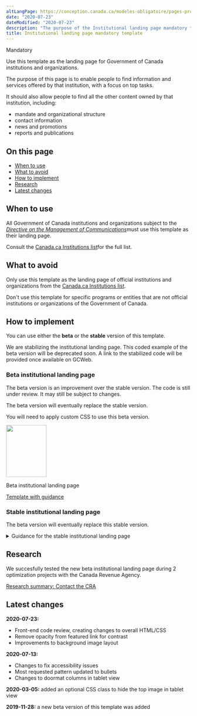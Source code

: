 ```yaml
---
altLangPage: https://conception.canada.ca/modeles-obligatoire/pages-profil-institutionnel.html
date: "2020-07-23"
dateModified: "2020-07-23"
description: "The purpose of the Institutional landing page mandatory template is to enable people to find information and services offered by that institution, with a focus on top tasks."
title: Institutional landing page mandatory template
---
```

<p><span class="label label-danger">Mandatory</span></p>
<p>Use this template as the landing page for Government of Canada institutions and organizations.</p>
<p>The purpose of this page is to enable people to find information and services offered by that institution, with a focus on top tasks.</p>
<p>It should also allow people to find all the other content owned by that institution, including:</p>
<ul>
  <li>mandate and organizational structure</li>
  <li>contact information</li>
  <li>news and promotions</li>
  <li>reports and publications</li>
</ul>
<section>
  <h2>On this page</h2>
  <ul>
    <li><a href="#use">When to use</a></li>
    <li><a href="#avoid">What to avoid</a></li>
    <li><a href="#specifications">How to implement</a></li>
    <li><a href="#research">Research</a></li>
    <li><a href="#changes">Latest changes</a></li>
  </ul>
</section>
<section>
  <h2 id="use">When to use</h2>
  <p>All Government of Canada institutions and organizations subject to the <a href="http://www.tbs-sct.gc.ca/pol/doc-eng.aspx?id=30682"><cite>Directive on the Management of Communications</cite></a>must use this template as their landing page.
  <p>Consult the <a href="https://www.canada.ca/en/government/about/design-system/institutions-list.html">Canada.ca Institutions list</a>for the full list.</p>
  </p>
</section>
<section>
  <h2 id="avoid">What to avoid</h2>
  <p>Only use this template as the landing page of official institutions and organizations from the <a href="https://www.canada.ca/en/government/about/design-system/institutions-list.html">Canada.ca Institutions list</a>.</p>
  <p>Don't use this template for specific programs or entities that are not official institutions or organizations of the Government of Canada.</p>
</section>
<section>
  <h2 id="specifications">How to implement</h2>
  <p>You can use either the <strong>beta</strong> or the <strong>stable</strong> version of this template.</p>
    <div id="code" class="alert alert-warning">
    <p>We are stabilizing the institutional landing page. This coded example of the beta version will be deprecated soon. A link to the stabilized code will be provided once available on GCWeb.</p>
  </div>
    <h3>Beta institutional landing page</h3>
    <p>The beta version is an improvement over the stable version. The code is still under review. It may still be subject to changes.</p>
    <p>The beta version will eventually replace the stable version.</p>
    <p>You will need to apply custom CSS to use this beta version.</p>
    <div class="row mrgn-tp-lg mrgn-bttm-lg">
      <div class="col-xs-10 col-md-8 col-lg-8">
        <div class="gc-dwnld">
          <div class="row">
            <div class="col-xs-10 col-sm-3 col-lg-2">
              <p><a class="gc-dwnld-lnk" href="../coded-layout/institutional_landing_page_guidance.html"><img alt="" class="thumbnail gc-dwnld-img" height="142" src="../images/ip-img-cropped.png" width="110"/></a></p>
            </div>
            <div class="col-xs-12 col-sm-9 col-lg-10">
              <p class="mrgn-tp-md lead"><span>Beta institutional landing page</span></p>
              <p><a class="btn btn-call-to-action" href="../coded-layout/institutional_landing_page_guidance.html">Template with guidance</a></p>
            </div>
          </div>
        </div>
      </div>
    </div>
  <div class="clearfix"></div>
  <section>
    <h3>Stable institutional landing page</h3>
    <p>The beta version will eventually replace this stable version.</p>
    <details>
      <summary>Guidance for the stable institutional landing page</summary>
      <h3 id="profile">Profile page</h3>
      <div class="btn-group mrgn-bttm-sm">
        <button class="btn btn-default wb-toggle" data-toggle='{"selector": "details", "parent": "#template-elements", "type": "on"}' type="button">Expand All</button>
        <button class="btn btn-default wb-toggle" data-toggle='{"selector": "details", "parent": "#template-elements", "type": "off"}' type="button">Collapse All</button>
      </div>
      <div class="row">
        <div class="col-lg-6 pull-right">
          <figure class="mrgn-bttm-lg">
            <figcaption class="text-center"><b>Profile page template</b></figcaption>
            <img alt="Template of institutional profile page for large institutions showing sections that make up its structure. Read top to bottom and left to right. Specifications detailed below." class="full-width" src="https://www.canada.ca/content/dam/tbs-sct/images/government-communications/canada-content-style-guide/institutional-profile-eng.jpg"/></figure>
        </div>
        <div class="col-lg-6 pull-left">
          <div id="template-elements">
            <section>
              <h4>1: Institution name</h4>
              <p><span class="label label-danger">Mandatory</span></p>
              <p>Provides the applied title of the institution</p>
              <ul class="list-unstyled">
                <li id="element1">
                  <details class="mrgn-bttm-sm">
                    <summary class="wb-toggle" data-toggle='{"print":"on"}'><strong>Content</strong></summary>
                    <ul>
                      <li>use the applied title of the institution, as specified in the <a href="https://www.tbs-sct.gc.ca/hgw-cgf/oversight-surveillance/communications/fip-pcim/reg-eng.asp">Registry of Applied Titles</a></li>
                      <li>use the legal title if the applied title is not available</li>
                      <li>do not use acronyms or abbreviations</li>
                    </ul>
                  </details>
                </li>
                <li id="element2">
                  <details class="mrgn-bttm-sm">
                    <summary class="wb-toggle" data-toggle='{"print":"on"}'><strong>Presentation</strong></summary>
                    <ul>
                      <li>institutional profile title must be a unique H1</li>
                      <li>must be the first component on the page</li>
                    </ul>
                  </details>
                </li>
              </ul>
            </section>
            <section>
              <h4>2a: Insignia</h4>
              <p><span class="label label-warning">Conditional</span></p>
              <p>Provides identification of the Royal Canadian Mounted Police</p>
              <ul class="list-unstyled">
                <li id="element3">
                  <details class="mrgn-bttm-sm">
                    <summary class="wb-toggle" data-toggle='{"print":"on"}'><strong>Content</strong></summary>
                    <ul>
                      <li>this component is only allowed for the Royal Canadian Mounted Police, to display their primary approved insignia</li>
                    </ul>
                  </details>
                </li>
                <li id="element4">
                  <details class="mrgn-bttm-sm">
                    <summary class="wb-toggle" data-toggle='{"print":"on"}'><strong>Presentation</strong></summary>
                    <ul>
                      <li>the insignia appears to the right of the institutional mandate</li>
                      <li>the image is not hyperlinked</li>
                    </ul>
                  </details>
                </li>
              </ul>
            </section>
            <section>
              <h4>3: Institutional mandate</h4>
              <p><span class="label label-danger">Mandatory</span></p>
              <p>Provides 1 or 2 sentences that describe the institution’s mandate</p>
              <ul class="list-unstyled">
                <li id="element5">
                  <details class="mrgn-bttm-sm">
                    <summary class="wb-toggle" data-toggle='{"print":"on"}'><strong>Content</strong></summary>
                    <ul>
                      <li>lists the applied title of the institution followed by a brief, plain language overview of how the institution serves the public</li>
                      <li>keep the text short and concise</li>
                      <li>written for a grade 6-8 reading level</li>
                    </ul>
                  </details>
                </li>
                <li id="element6">
                  <details class="mrgn-bttm-sm">
                    <summary class="wb-toggle" data-toggle='{"print":"on"}'><strong>Presentation</strong></summary>
                    <ul>
                      <li>the institutional mandate appears directly below the institutional profile page title</li>
                    </ul>
                  </details>
                </li>
              </ul>
            </section>
            <section>
              <h4>4: Institutional social media channels</h4>
              <p><span class="label label-warning">Conditional</span></p>
              <p>Features institution-specific social media channels</p>
              <ul class="list-unstyled">
                <li id="element7">
                  <details class="mrgn-bttm-sm">
                    <summary class="wb-toggle" data-toggle='{"print":"on"}'><strong>Content</strong></summary>
                    <ul>
                      <li>this component is mandatory for all institutions listed under <a href="http://laws-lois.justice.gc.ca/eng/acts/f-11/page-30.html#h-74">Schedule I of the FAA</a>; otherwise, it is optional</li>
                      <li>use the <a href="./multi-p-ds-patterns-channels.html">Social media channels block (follow box)</a>pattern</li>
                    </ul>
                  </details>
                </li>
                <li id="element8">
                  <details class="mrgn-bttm-sm">
                    <summary class="wb-toggle" data-toggle='{"print":"on"}'><strong>Presentation</strong></summary>
                    <ul>
                      <li>appears to the right of the institutional mandate</li>
                    </ul>
                  </details>
                </li>
              </ul>
            </section>
            <section>
              <h4>5: Latest news</h4>
              <p><span class="label label-warning">Conditional</span></p>
              <p>Features current news items related to the institution</p>
              <ul class="list-unstyled">
                <li id="element9">
                  <details class="mrgn-bttm-sm">
                    <summary class="wb-toggle" data-toggle='{"print":"on"}'><strong>Content</strong></summary>
                    <ul>
                      <li>this component is mandatory for all institutions listed under <a href="http://laws-lois.justice.gc.ca/eng/acts/f-11/page-30.html#h-74">Schedule I of the FAA</a>; otherwise, it is optional</li>
                      <li>use the <a href="../common-design-patterns/latest-news.html">Latest news</a>pattern</li>
                    </ul>
                  </details>
                </li>
                <li id="element10">
                  <details class="mrgn-bttm-sm">
                    <summary class="wb-toggle" data-toggle='{"print":"on"}'><strong>Presentation</strong></summary>
                    <ul>
                      <li>appears below “Institutional social media channels”</li>
                    </ul>
                  </details>
                </li>
              </ul>
            </section>
            <section>
              <h4>6: Services and information</h4>
              <p><span class="label label-danger">Mandatory</span></p>
              <p>Lists the institution-specific topics or top tasks</p>
              <ul class="list-unstyled">
                <li id="element11">
                  <details class="mrgn-bttm-sm">
                    <summary class="wb-toggle" data-toggle='{"print":"on"}'><strong>Content</strong></summary>
                    <ul>
                      <li>use the <a href="./multi-p-ds-patterns-doormat.html">Link and description</a>pattern</li>
                    </ul>
                  </details>
                </li>
                <li id="element12">
                  <details class="mrgn-bttm-sm">
                    <summary class="wb-toggle" data-toggle='{"print":"on"}'><strong>Presentation</strong></summary>
                    <ul>
                      <li>appears below the social media channels and to the left of “Most requested”</li>
                    </ul>
                  </details>
                </li>
              </ul>
            </section>
            <section>
              <h4>7: Most requested</h4>
              <p><span class="label label-warning">Conditional</span></p>
              <p>Features institution-specific top tasks</p>
              <ul class="list-unstyled">
                <li id="element13">
                  <details class="mrgn-bttm-sm">
                    <summary class="wb-toggle" data-toggle='{"print":"on"}'><strong>Content</strong></summary>
                    <ul>
                      <li>this component in mandatory to provide shortcuts to the institution's top tasks. However, it should not be used if all of the institution's top tasks are already included as direct links under Services and information.</li>
                      <li>use the <a href="./multi-p-ds-patterns-most_requested.html">Most requested</a>pattern</li>
                    </ul>
                  </details>
                </li>
                <li id="element14">
                  <details class="mrgn-bttm-sm">
                    <summary class="wb-toggle" data-toggle='{"print":"on"}'><strong>Presentation</strong></summary>
                    <ul>
                      <li>appears to the right of “Services and information”</li>
                    </ul>
                  </details>
                </li>
              </ul>
            </section>
            <section>
              <h4>8: Contact us</h4>
              <p><span class="label label-danger">Mandatory</span></p>
              <p>Provides access to institutional contact information</p>
              <ul class="list-unstyled">
                <li id="element15">
                  <details class="mrgn-bttm-sm">
                    <summary class="wb-toggle" data-toggle='{"print":"on"}'><strong>Content</strong></summary>
                    <ul>
                      <li>go to <a href="../common-design-patterns/contact-information.html">Contact information</a>- use either the contact address pattern or contact links pattern</li>
                    </ul>
                  </details>
                </li>
                <li id="element16">
                  <details class="mrgn-bttm-sm">
                    <summary class="wb-toggle" data-toggle='{"print":"on"}'><strong>Presentation</strong></summary>
                    <ul>
                      <li>appears below “Latest news” and to the right of “Services and information”</li>
                    </ul>
                  </details>
                </li>
              </ul>
            </section>
            <section>
              <h4>9: More information for</h4>
              <p><span class="label label-info">Optional</span></p>
              <p>Links to related audience information</p>
              <ul class="list-unstyled">
                <li id="element17">
                  <details class="mrgn-bttm-sm">
                    <summary class="wb-toggle" data-toggle='{"print":"on"}'><strong>Content</strong></summary>
                    <ul>
                      <li>use the <a href="./multi-p-ds-patterns-more_info_for.html">More information for</a>pattern</li>
                    </ul>
                  </details>
                </li>
                <li id="element18">
                  <details class="mrgn-bttm-sm">
                    <summary class="wb-toggle" data-toggle='{"print":"on"}'><strong>Presentation</strong></summary>
                    <ul>
                      <li>appears below “Most requested”</li>
                    </ul>
                  </details>
                </li>
              </ul>
            </section>
            <section>
              <h4>10: What we are doing</h4>
              <p><span class="label label-warning">Conditional</span></p>
              <p>Provides links to the institution’s program and policy development content</p>
              <ul class="list-unstyled">
                <li id="element19">
                  <details class="mrgn-bttm-sm">
                    <summary class="wb-toggle" data-toggle='{"print":"on"}'><strong>Content</strong></summary>
                    <ul>
                      <li>this component is mandatory when the institution has program and policy development content to present</li>
                      <li>use the <a href="../common-design-patterns/what-we-are-doing.html">What we are doing</a>pattern</li>
                    </ul>
                  </details>
                </li>
                <li id="element20">
                  <details class="mrgn-bttm-sm">
                    <summary class="wb-toggle" data-toggle='{"print":"on"}'><strong>Presentation</strong></summary>
                    <ul>
                      <li>appears below “Services and information”</li>
                    </ul>
                  </details>
                </li>
              </ul>
            </section>
            <section>
              <h4>11: Corporate information</h4>
              <p><span class="label label-danger">Mandatory</span></p>
              <p>Provides consistent access to key corporate information</p>
              <ul class="list-unstyled">
                <li id="element21">
                  <details class="mrgn-bttm-sm">
                    <summary class="wb-toggle" data-toggle='{"print":"on"}'><strong>Content</strong></summary>
                    <ul>
                      <li>consists of a series of links to institution-specific content not presented elsewhere on the page</li>
                      <li>heading is labelled “Corporate information”</li>
                      <li>only the “Mandate” and “Transparency” links are mandatory; all other links are optional</li>
                      <li>links must be labelled and ordered as follows:
                        <dl class="dl-horizontal">
                          <dt><strong>Mandate</strong></dt>
                          <dd>
                            <ul>
                              <li>mandatory</li>
                              <li>links to a page providing the institution’s mandate, vision and objectives</li>
                            </ul>
                          </dd>
                          <dt><strong>Programs</strong></dt>
                          <dd>
                            <ul>
                              <li>optional</li>
                              <li>links to a page providing the institution’s list of programs</li>
                            </ul>
                          </dd>
                          <dt><strong>Organizational structure</strong></dt>
                          <dd>
                            <ul>
                              <li>optional</li>
                              <li>links to a page providing the institution’s organizational chart or structure</li>
                            </ul>
                          </dd>
                          <dt><strong>Portfolio</strong></dt>
                          <dd>
                            <ul>
                              <li>optional</li>
                              <li>links to a page providing the institution’s ministerial portfolio</li>
                            </ul>
                          </dd>
                          <dt><strong>Partners</strong></dt>
                          <dd>
                            <ul>
                              <li>optional</li>
                              <li>links to a page providing the institution’s existing formal partnerships (for example, federal/provincial/territorial, international or non-governmental organizations)</li>
                            </ul>
                          </dd>
                          <dt><strong>Transparency</strong></dt>
                          <dd>
                            <ul>
                              <li>mandatory</li>
                              <li>links to institution-specific transparency information prescribed by Employment and Social Development Canada, such as forward regulatory plans and proactive disclosure</li>
                            </ul>
                          </dd>
                          <dt><strong>Job opportunities</strong></dt>
                          <dd>
                            <ul>
                              <li>optional</li>
                              <li>links to a landing page for institution-specific job opportunities</li>
                            </ul>
                          </dd>
                          <dt><strong>Service performance reporting</strong></dt>
                          <dd>
                            <ul>
                              <li>mandatory, if content exists (see <a href="../recommended-templates/institutional-service-performance-reporting-pages.html">Institutional service performance reporting pages</a>)</li>
                              <li>links to a landing page for institution-specific service performance reporting</li>
                            </ul>
                          </dd>
                        </dl>
                      </li>
                    </ul>
                  </details>
                </li>
                <li id="element22">
                  <details class="mrgn-bttm-sm">
                    <summary class="wb-toggle" data-toggle='{"print":"on"}'><strong>Presentation</strong></summary>
                    <ul>
                      <li>appears above “Features”</li>
                    </ul>
                  </details>
                </li>
              </ul>
            </section>
            <section>
              <h4>12a: Minister of a department or head of a quasi-judicial arm’s-length institution</h4>
              <p><span class="label label-warning">Conditional</span></p>
              <p>Provides a single profile for each <abbr title="Government of Canada">GC</abbr>minister or institutional head</p>
              <ul class="list-unstyled">
                <li id="element23">
                  <details class="mrgn-bttm-sm">
                    <summary class="wb-toggle" data-toggle='{"print":"on"}'><strong>Content</strong></summary>
                    <ul>
                      <li>this component is mandatory for all institutions, unless you are using the portfolio ministers component (12b)</li>
                      <li>includes hyperlinked images of either an institution’s minister(s), including associate minister(s), or its institutional head (in the case of arm’s-length or quasi-judicial institutions).
                        <ul>
                          <li>no other individuals may be displayed on the institutional profile</li>
                        </ul>
                      </li>
                      <li>images and texts are hyperlinked to the appropriate ministerial profile page (see <a href="../mandatory-templates/ministerial-profile-pages.html">Ministerial profile pages</a>)</li>
                      <li>the hyperlink text is limited to the minister’s or institutional head’s honorific (“The Honourable”) and first and last name</li>
                      <li>non-hyperlinked text is limited to the minister’s or institutional head’s official title</li>
                      <li>the following headings must be presented above the appropriate elected official:
                        <ul>
                          <li>“Minister”</li>
                          <li>“Parliamentary secretary”</li>
                          <li>“Associate minister”</li>
                        </ul>
                      </li>
                      <li>the heading of “Management” or “Ombudsman”, must be presented, as appropriate, above the senior-most public servant who is the institutional head</li>
                    </ul>
                  </details>
                </li>
                <li id="element24">
                  <details class="mrgn-bttm-sm">
                    <summary class="wb-toggle" data-toggle='{"print":"on"}'><strong>Presentation</strong></summary>
                    <ul>
                      <li>appears to the right of “Corporate information”</li>
                      <li>priority sequencing is from left to right</li>
                      <li>when more than 3 images are required, continue the list on a second row</li>
                      <li>when fewer than 3 images are required, the image must be left-aligned to the corporate information block</li>
                      <li>go to the <a href="http://wet-boew.github.io/themes-dist/GCWeb/index-en.html">Canada.ca GitHub page</a>for image sizing details</li>
                    </ul>
                  </details>
                </li>
              </ul>
            </section>
            <section>
              <h4>13: Institution features</h4>
              <p><span class="label label-info">Optional</span></p>
              <p>Promotes institution-specific current activities being led by the institution</p>
              <ul class="list-unstyled">
                <li id="element25">
                  <details class="mrgn-bttm-sm">
                    <summary class="wb-toggle" data-toggle='{"print":"on"}'><strong>Content</strong></summary>
                    <ul>
                      <li>use the <a href="./multi-p-ds-components-features.html">Context-specific features</a>component</li>
                    </ul>
                  </details>
                </li>
                <li id="element26">
                  <details class="mrgn-bttm-sm">
                    <summary class="wb-toggle" data-toggle='{"print":"on"}'><strong>Presentation</strong></summary>
                    <ul>
                      <li>heading is labelled “Features”</li>
                    </ul>
                  </details>
                </li>
              </ul>
            </section>
          </div>
        </div>
      </div>
      <section>
        <h3 id="branding">How to use the arms-length branding</h3>
        <div class="btn-group mrgn-bttm-sm">
          <button class="btn btn-default wb-toggle" data-toggle='{"selector": "details", "parent": "#template-elements2", "type": "on"}' type="button">Expand All</button>
          <button class="btn btn-default wb-toggle" data-toggle='{"selector": "details", "parent": "#template-elements2", "type": "off"}' type="button">Collapse All</button>
        </div>
        <div class="row">
          <div class="col-lg-6 pull-right">
            <figure class="mrgn-bttm-lg">
              <figcaption class="text-center"><b>Arm’s length branding example</b></figcaption>
              <img alt="Image of arm’s-length identification showing components that make up its structure. Read top to bottom and left to right. Specifications detailed below." class="full-width" src="https://www.canada.ca/content/dam/tbs-sct/images/government-communications/canada-content-style-guide/arms-length-branding-eng.jpg"/></figure>
          </div>
          <div class="col-lg-6 pull-left">
            <div id="template-elements2">
              <section>
                <h4>2b: Arm’s-length branding</h4>
                <p><span class="label label-warning">Conditional</span></p>
                <p>Displays approved identifier for institutions that meet the criteria for Arm’s Length</p>
                <ul class="list-unstyled">
                  <li id="element2-1">
                    <details class="mrgn-bttm-sm">
                      <summary class="wb-toggle" data-toggle='{"print":"on"}'><strong>Content</strong></summary>
                      <ul>
                        <li>this component is conditional. Only institutions categorized as administrative tribunals under the <a href="http://www.appointments-nominations.gc.ca/prsnt.asp?menu=2&amp;page=gicIntro&amp;lang=eng">rules for Governor in Council appointments</a>have the option to display their approved brand identification</li>
                        <li>institutions categorized as agencies or boards that have a core mandate to make binding decisions or rulings may also have the option to display their approved, primary brand identification, as determined on a case-by-case basis by central agencies</li>
                        <li>the branding must follow the Federal Identity Program (FIP) rules for identifying federal institutions</li>
                      </ul>
                    </details>
                  </li>
                  <li id="element2-2">
                    <details class="mrgn-bttm-sm">
                      <summary class="wb-toggle" data-toggle='{"print":"on"}'><strong>Presentation</strong></summary>
                      <ul>
                        <li>the arm’s-length branding appears at the top of the page</li>
                        <li>the image must be formatted according to FIP design specifications, where applicable (i.e. for institutions not exempt from FIP)</li>
                        <li>the image must be configured to scale automatically to screen size (SVG is the recommended format), in line with responsive web design</li>
                        <li>the image is not hyperlinked</li>
                      </ul>
                    </details>
                  </li>
                </ul>
              </section>
              <section>
                <h4>3a: Arm’s-length statement</h4>
                <p><span class="label label-warning">Conditional</span></p>
                <p>Explains the arm’s-length nature of the institution</p>
                <ul class="list-unstyled">
                  <li id="element2-3">
                    <details class="mrgn-bttm-sm">
                      <summary class="wb-toggle" data-toggle='{"print":"on"}'><strong>Content</strong></summary>
                      <ul>
                        <li>this component is conditional. Only institutions categorized as administrative tribunals under the <a href="http://www.appointments-nominations.gc.ca/prsnt.asp?menu=2&amp;page=gicIntro&amp;lang=eng">rules for Governor in Council appointments</a>have the option to include the arm’s length statement</li>
                        <li>institutions categorized as agencies or boards that have a core mandate to make binding decisions or rulings may also have the option to include this statement, as determined on a case-by-case basis by central agencies</li>
                        <li>the statement gives a concise explanation of the autonomous nature of the arm’s-length institution</li>
                      </ul>
                    </details>
                  </li>
                  <li id="element2-4">
                    <details class="mrgn-bttm-sm">
                      <summary class="wb-toggle" data-toggle='{"print":"on"}'><strong>Presentation</strong></summary>
                      <ul>
                        <li>it is presented in boldface</li>
                      </ul>
                    </details>
                  </li>
                </ul>
              </section>
            </div>
          </div>
        </div>
      </section>
      <section>
        <h3 id="ministers">How to use the portfolio ministers pattern</h3>
        <div class="btn-group mrgn-bttm-sm">
          <button class="btn btn-default wb-toggle" data-toggle='{"selector": "details", "parent": "#template-elements3", "type": "on"}' type="button">Expand All</button>
          <button class="btn btn-default wb-toggle" data-toggle='{"selector": "details", "parent": "#template-elements3", "type": "off"}' type="button">Collapse All</button>
        </div>
        <div class="row">
          <div class="col-lg-6 pull-right">
            <figure class="mrgn-bttm-lg">
              <figcaption class="text-center"><b>Portfolio ministers example</b></figcaption>
              <img alt="Image of portfolio ministers component showing elements that make up its structure. Read top to bottom and left to right. Specifications detailed below." class="full-width" src="https://www.canada.ca/content/dam/tbs-sct/images/government-communications/canada-content-style-guide/portfolio-ministers-component-eng.jpg"/></figure>
          </div>
          <div class="col-lg-6 pull-left">
            <div id="template-elements3">
              <section>
                <h4>12b: Portfolio ministers</h4>
                <p><span class="label label-info">Optional</span></p>
                <p>Provides access to the profiles of all portfolio ministers under the institution’s portfolio</p>
                <ul class="list-unstyled">
                  <li id="element3-1">
                    <details class="mrgn-bttm-sm">
                      <summary class="wb-toggle" data-toggle='{"print":"on"}'><strong>Content</strong></summary>
                      <ul>
                        <li>must not be used when a minister or institutional head is listed under “Corporate information” (see 12a)</li>
                        <li>can only be used when 3 or more ministers are presented</li>
                        <li>it provides hyperlinked images of an institution’s minister(s)
                          <ul>
                            <li>no other individuals can be displayed on the institutional profile</li>
                          </ul>
                        </li>
                        <li>images and texts are hyperlinked to the appropriate ministerial profile page (see <a href="../mandatory-templates/ministerial-profile-pages.html">Ministerial profile pages</a>)</li>
                        <li>hyperlink text is limited to minister’s honorific, first and last name only: Honourable [name of minister]</li>
                        <li>non-hyperlinked text is limited to the minister’s official title</li>
                      </ul>
                    </details>
                  </li>
                  <li id="element3-2">
                    <details class="mrgn-bttm-sm">
                      <summary class="wb-toggle" data-toggle='{"print":"on"}'><strong>Presentation</strong></summary>
                      <ul>
                        <li>appears above “Corporate information”</li>
                        <li>priority sequencing is from left to right</li>
                        <li>when more than 3 images are required, continue the list on a second row</li>
                        <li>go to the <a href="http://wet-boew.github.io/themes-dist/GCWeb/index-en.html">Canada.ca GitHub page</a>for image sizing details</li>
                      </ul>
                    </details>
                  </li>
                </ul>
              </section>
            </div>
          </div>
        </div>
      </section>
      <section>
        <h3 id="organizations">How to use the portfolio organizations pattern</h3>
        <div class="btn-group mrgn-bttm-sm">
          <button class="btn btn-default wb-toggle" data-toggle='{"selector": "details", "parent": "#template-elements4", "type": "on"}' type="button">Expand All</button>
          <button class="btn btn-default wb-toggle" data-toggle='{"selector": "details", "parent": "#template-elements4", "type": "off"}' type="button">Collapse All</button>
        </div>
        <div class="row">
          <div class="col-lg-6 pull-right">
            <figure class="mrgn-bttm-lg">
              <figcaption class="text-center"><b>Portfolio organizations example</b></figcaption>
              <img alt="Image of portfolio organizations component showing elements that make up its structure. Read top to bottom and left to right. Specifications detailed below." class="full-width" src="https://www.canada.ca/content/dam/tbs-sct/images/government-communications/canada-content-style-guide/portfolio-organizations-component-eng.jpg"/></figure>
          </div>
          <div class="col-lg-6 pull-left">
            <div id="template-elements4">
              <section>
                <h4>14: Portfolio organizations</h4>
                <p><span class="label label-info">Optional</span></p>
                <p>Provides navigation to portfolio organizations within the institution</p>
                <ul class="list-unstyled">
                  <li id="element4-1">
                    <details class="mrgn-bttm-sm">
                      <summary class="wb-toggle" data-toggle='{"print":"on"}'><strong>Content</strong></summary>
                      <ul>
                        <li>lists all portfolio organizations under an institution</li>
                        <li>heading is labelled “Portfolio organizations”</li>
                        <li>links must be directed to an organizational profile page (see <a href="../mandatory-templates/organizational-profile-pages.html">Organizational profile pages</a>)</li>
                      </ul>
                    </details>
                  </li>
                  <li id="element4-2">
                    <details class="mrgn-bttm-sm">
                      <summary class="wb-toggle" data-toggle='{"print":"on"}'><strong>Presentation</strong></summary>
                      <ul>
                        <li>appears below “What we are doing”</li>
                      </ul>
                    </details>
                  </li>
                </ul>
              </section>
            </div>
          </div>
        </div>
      </section>
    </details>
  </section>
</section>
<section>
  <h2 id="research">Research</h2>
  <p>We succesfully tested the new beta institutional landing page during 2 optimization projects with the Canada Revenue Agency.</p>
  <p><a href="{{ site.url }}/research-summaries/cra-contact-us-research-summary.html">Research summary: Contact the CRA</a></p>
</section>
<section>
  <h2 id="changes">Latest changes</h2>
  <p><strong>2020-07-23:</strong></p>
  <ul>
    <li>Front-end code review, creating changes to overall HTML/CSS</li>
    <li>Remove opacity from featured link for contrast</li>
    <li>Improvements to background image layout</li>
  </ul>
  <p><strong>2020-07-13:</strong></p>
  <ul>
    <li>Changes to fix accessibility issues</li>
    <li>Most requested pattern updated to bullets</li>
    <li>Changes to doormat columns in tablet view</li>
  </ul>
  <p><strong>2020-03-05:</strong> added an optional CSS class to hide the top image in tablet view</p>
  <p><strong>2019-11-28:</strong> a new beta version of this template was added</p>
</section>
